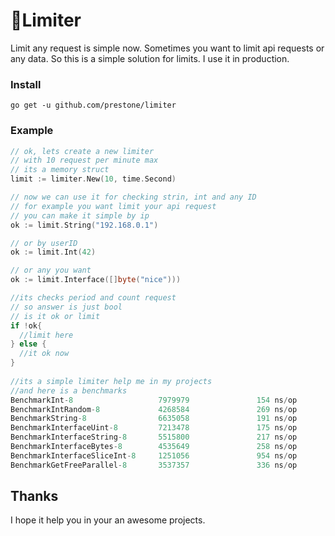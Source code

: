 # 💂Limiter
Limit any request is simple now. Sometimes you want to limit api requests or any data. So this is a simple solution for limits. I use it in production.

### Install
```go get -u github.com/prestone/limiter```

### Example
```go
// ok, lets create a new limiter
// with 10 request per minute max
// its a memory struct
limit := limiter.New(10, time.Second)

// now we can use it for checking strin, int and any ID
// for example you want limit your api request
// you can make it simple by ip
ok := limit.String("192.168.0.1")

// or by userID
ok := limit.Int(42)

// or any you want
ok := limit.Interface([]byte("nice")))

//its checks period and count request
// so answer is just bool
// is it ok or limit
if !ok{
  //limit here
} else {
  //it ok now
}
  
//its a simple limiter help me in my projects
//and here is a benchmarks
BenchmarkInt-8                   7979979               154 ns/op               0 B/op          0 allocs/op
BenchmarkIntRandom-8             4268584               269 ns/op               0 B/op          0 allocs/op
BenchmarkString-8                6635058               191 ns/op               0 B/op          0 allocs/op
BenchmarkInterfaceUint-8         7213478               175 ns/op               0 B/op          0 allocs/op
BenchmarkInterfaceString-8       5515800               217 ns/op               0 B/op          0 allocs/op
BenchmarkInterfaceBytes-8        4535649               258 ns/op              36 B/op          2 allocs/op
BenchmarkInterfaceSliceInt-8     1251056               954 ns/op             112 B/op          7 allocs/op
BenchmarkGetFreeParallel-8       3537357               336 ns/op

```

## Thanks
I hope it help you in your an awesome projects.

